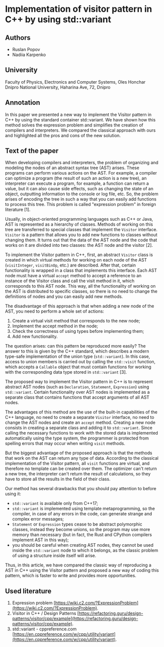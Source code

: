 # Implementation of visitor pattern in C++ by using std::variant

## Authors
- Ruslan Popov
- Nadiia Karpenko

## University
Faculty of Physics, Electronics and Computer Systems, Oles Honchar Dnipro National University, Haharina Ave, 72, Dnipro

## Annotation
In this paper we presented a new way to implement the Visitor pattern in C++ by using the standard container std::variant. We have shown how this method solves the expression problem and simplifies the creation of compilers and interpreters. We compared the classical approach with ours and highlighted all the pros and cons of the new solution.

## Text of the paper
When developing compilers and interpreters, the problem of organizing and modeling the nodes of an abstract syntax tree (AST) arises. These programs can perform various actions on the AST. For example, a compiler can optimize a program (the result of such an action is a new tree), an interpreter can execute a program, for example, a function can return a value, but it can also cause side effects, such as changing the state of an object, outputting information to the console or log file, etc. So, the problem arises of encoding the tree in such a way that you can easily add functions to process this tree. This problem is called "expression problem" in foreign literature [1].

Usually, in object-oriented programming languages such as C++ or Java, AST is represented as a hierarchy of classes. Methods of working on this tree are transferred to special classes that implement the `Visitor` interface. `Visitor` is a pattern that allows you to add new functions to classes without changing them. It turns out that the data of the AST node and the code that works on it are divided into two classes: the AST node and the visitor [2].

To implement the Visitor pattern in C++, first, an abstract `Visitor` class is created in which virtual methods for working on each node of the AST (`visitInteger`, `visitBinOp`, etc.) are described. After that, certain functionality is wrapped in a class that implements this interface. Each AST node must have a virtual `accept` method to accept a reference to an instance of the Visitor class and call the visit method in it, which corresponds to this AST node. This way, all the functionality of working on the AST is distributed to specific classes, so there is no need to change the definitions of nodes and you can easily add new methods.

The disadvantage of this approach is that when adding a new node of the AST, you need to perform a whole set of actions:
1. Create a virtual visit method that corresponds to the new node;
2. Implement the accept method in the node;
3. Check the correctness of using types before implementing them;
4. Add new functionality. 

The question arises: can this pattern be reproduced more easily? The answer to this is given by the C++ standard, which describes a modern type-safe implementation of the union type (`std::variant`). In this case, access to union members is carried out by calling the `std::visit` function, which accepts a `Callable` object that must contain functions for working with the corresponding data type stored in `std::variant` [3].

The proposed way to implement the Visitor pattern in C++ is to represent abstract AST nodes (such as `Declaration`, `Statement`, `Expression`) using `std::variant`. Certain functionality over AST nodes is implemented as a separate class that contains functions that accept arguments of all AST nodes.

The advantages of this method are the use of the built-in capabilities of the C++ language, no need to create a separate `Visitor` interface, no need to change the AST nodes and create an `accept` method. Creating a new node consists in creating a separate class and adding it to `std::variant`. Since calling the necessary functions to work with the stored data is implemented automatically using the type system, the programmer is protected from spelling errors that may occur when writing `visit` methods.

But the biggest advantage of the proposed approach is that the methods that work on the AST can return any type of data. According to the classical implementation of the Visitor pattern, all `visit` functions are virtual, and therefore no template can be created over them. The optimizer can't return a new tree, the interpreter can't return the result of calculations, so they have to store all the results in the field of their class.

Our method has several drawbacks that you should pay attention to before using it:
- `std::variant` is available only from C++17;
- `std::variant` is implemented using template metaprogramming, so the compiler, in case of any errors in the code, can generate strange and complex error messages;
- `Statement` or `Expression` types cease to be abstract polymorphic classes, instead they become unions, so the program may use more memory than necessary (but in fact, the Rust and CPython compilers implement AST in this way);
- you should be careful when creating AST nodes, they cannot be used inside the `std::variant` node to which it belongs, as the classic problem of using a structure inside itself will arise.

Thus, in this article, we have compared the classic way of reproducing a AST in C++ using the Visitor pattern and proposed a new way of coding this pattern, which is faster to write and provides more opportunities.

## Used literature
1. Expression problem [https://wiki.c2.com/?ExpressionProblem](https://wiki.c2.com/?ExpressionProblem).
2. Visitor in C++ / Design Patterns [https://refactoring.guru/design-patterns/visitor/cpp/example](https://refactoring.guru/design-patterns/visitor/cpp/example).
3. std::variant - cppreference.com [https://en.cppreference.com/w/cpp/utility/variant](https://en.cppreference.com/w/cpp/utility/variant).

